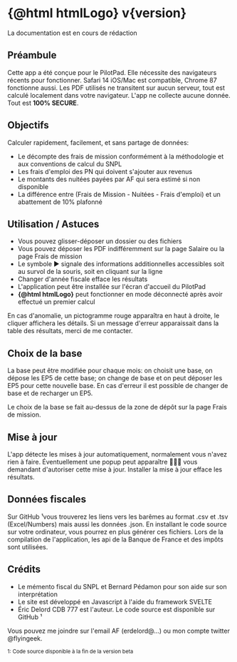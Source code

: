 <script>
    import Link from '../components/Link.svelte';
    import { htmlLogo } from '../components/utils';
    const version = "APP_VERSION";
</script>

# {@html htmlLogo} v{version}

La documentation est en cours de rédaction

## Préambule

Cette app a été conçue pour le PilotPad. Elle nécessite des navigateurs récents pour fonctionner. Safari 14 iOS/Mac est compatible, Chrome 87 fonctionne aussi.
Les PDF utilisés ne transitent sur aucun serveur, tout est calculé localement dans votre navigateur. L'app ne collecte aucune donnée. Tout est __100% SECURE__.

## Objectifs

Calculer rapidement, facilement, et sans partage de données:

- Le décompte des frais de mission conformément à la méthodologie et aux conventions de calcul du SNPL
- Les frais d'emploi des PN qui doivent s'ajouter aux revenus
- Le montants des nuitées payées par AF qui sera estimé si non disponible
- La différence entre (Frais de Mission - Nuitées - Frais d'emploi) et un abattement de 10% plafonné

## Utilisation / Astuces

- Vous pouvez glisser-déposer un dossier ou des fichiers
- Vous pouvez déposer les PDF indifféremment sur la page Salaire ou la page Frais de mission
- Le symbole ▶ signale des informations additionnelles accessibles soit au survol de la souris, soit en cliquant sur la ligne
- Changer d'année fiscale efface les résultats
- L'application peut être installée sur l'écran d'accueil du PilotPad
- __{@html htmlLogo}__ peut fonctionner en mode déconnecté après avoir effectué un premier calcul

En cas d'anomalie, un pictogramme rouge apparaîtra en haut à droite, le cliquer affichera les détails. Si un message d'erreur apparaissait dans la table des résultats, merci de me contacter.

## Choix de la base

La base peut être modifiée pour chaque mois: on choisit une base, on dépose les EP5 de cette base;
on change de base et on peut déposer les EP5 pour cette nouvelle base. En cas d'erreur il est possible de changer de base et de recharger un EP5.

Le choix de la base se fait au-dessus de la zone de dépôt sur la page Frais de mission.

## Mise à jour

L'app détecte les mises à jour automatiquement, normalement vous n'avez rien à faire. Éventuellement une popup peut
apparaître 👨🏻‍✈️ vous demandant d'autoriser cette mise à jour. Installer la mise à jour efface les résultats.

## Données fiscales

Sur <Link href="https://github.com/flyingeek/flytax">GitHub</Link> ¹vous trouverez les liens vers les barêmes au format .csv et .tsv (Excel/Numbers) mais aussi
les données .json. En installant le code source sur votre ordinateur, vous pourrez en plus générer ces fichiers. Lors
de la compilation de l'application, les api de la Banque de France et des impôts sont utilisées.

## Crédits

- Le mémento fiscal du SNPL et Bernard Pédamon pour son aide sur son interprétation
- Le site est développé en Javascript à l'aide du framework SVELTE
- Éric Delord CDB 777 est l'auteur. Le code source est disponible sur <Link href="https://github.com/flyingeek/flytax">GitHub</Link> ¹

Vous pouvez me joindre sur l'email AF (erdelord@...) ou mon compte twitter @flyingeek.

<small>1: Code source disponible à la fin de la version beta</small>
